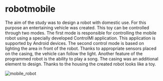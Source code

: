 # robotmobile
The aim of the study was to design a robot with domestic use. For this purpose an entertaining vehicle was created. This toy can be controlled through two modes. The first mode is responsible for controlling the mobile robot using a specially developed ControlMI application. This application is supported by Android devices. The second control mode is based on lighting the area in front of the robot. Thanks to appropriate sensors placed on the casing, the vehicle can follow the light. Another feature of the programmed robot is the ability to play a song. The casing was an additional element to design. Thanks to the housing the created robot looks like a toy.

![mobile_robot](https://user-images.githubusercontent.com/46626147/170496463-03a11fa5-dd6d-4d39-9aa6-c222374e3357.jpg)
